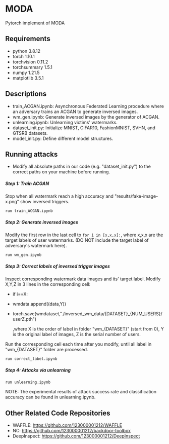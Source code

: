 # MODA
 Pytorch implement of MODA

## Requirements

- python 3.8.12
- torch 1.10.1
- torchvision 0.11.2
- torchsummary 1.5.1
- numpy 1.21.5
- matplotlib 3.5.1

## Descriptions

- train_ACGAN.ipynb: Asynchronous Federated Learning procedure where an adversary trains an ACGAN to generate inversed images.
- wm_gen.ipynb: Generate inversed images by the generator of ACGAN.
- unlearning.ipynb: Unlearning victims' watermarks.
- dataset_init.py: Initialize MNIST, CIFAR10, FashionMNIST, SVHN, and GTSRB datasets.
- model_init.py: Define different model structures.

## Running attacks

- Modify all absolute paths in our code (e.g. "dataset_init.py") to the correct paths on your machine before running.

##### Step 1: Train ACGAN

Stop when all watermark reach a high accuracy and "results/fake-image-x.png" show inversed triggers.

~~~
run train_ACGAN.ipynb
~~~

##### Step 2: Generate inversed images

Modify the first row in the last cell to `for i in [x,x,x]:`, where x,x,x are the target labels of user watermarks. (DO NOT include the target label of adversary's watermark here).

~~~
run wm_gen.ipynb
~~~

##### Step 3: Correct labels of inversed trigger images

Inspect corresponding watermark data images and its' target label. Modify X,Y,Z in 3 lines in the corresponding  cell: 

- if i==X:

- wmdata.append((data,Y))

- torch.save(wmdataset,"./inversed_wm_data/{DATASET}_{NUM_USERS}/userZ.pth")

  ,where X is the order of label in folder "wm_{DATASET}" (start from 0), Y is the original label of images, Z is the serial number of users.

Run the corresponding cell each time after you modify, until all label in "wm_{DATASET}" folder are processed.

```
run correct_label.ipynb
```

##### Step 4: Attacks via unlearning

~~~
run unlearning.ipynb
~~~

NOTE: The experimental results of attack success rate and classification accuracy can be found in unlearning.ipynb.

## Other Related Code Repositories

- WAFFLE: https://github.com/123000001212/WAFFLE
- NC: https://github.com/123000001212/backdoor-toolbox
- DeepInspect: https://github.com/123000001212/DeepInspect


